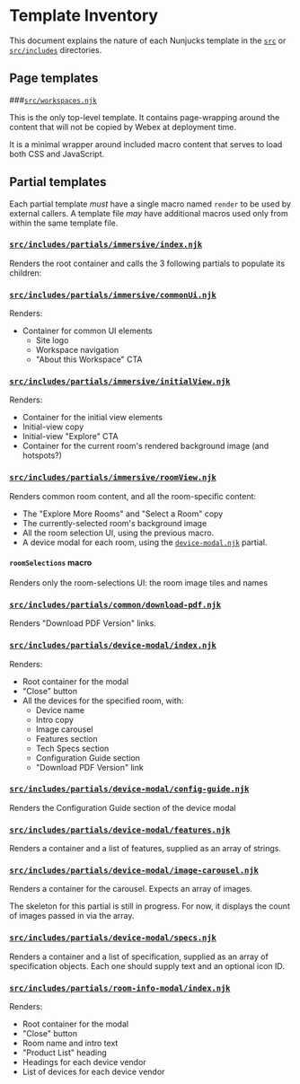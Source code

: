 # Template Inventory

This document explains the nature of each Nunjucks template in the [`src`](../src)
or [`src/includes`](../src/includes) directories.

## Page templates

###[`src/workspaces.njk`](../src/workspaces.njk)

  This is the only top-level template. It contains page-wrapping around the content that will not be copied
  by Webex at deployment time.

  It is a minimal wrapper around included macro content that serves to load both CSS and JavaScript.


## Partial templates

Each partial template _must_ have a single macro named `render` to be used by external callers.  A template file
_may_ have additional macros used only from within the same template file.

### [`src/includes/partials/immersive/index.njk`](../src/includes/partials/immersive/index.njk)

Renders the root container and calls the 3 following partials to populate its children:

### [`src/includes/partials/immersive/commonUi.njk`](../src/includes/partials/immersive/commonUi.njk)

Renders:
- Container for common UI elements
  - Site logo
  - Workspace navigation
  - "About this Workspace" CTA

### [`src/includes/partials/immersive/initialView.njk`](../src/includes/partials/immersive/initialView.njk)

Renders:
- Container for the initial view elements
- Initial-view copy
- Initial-view "Explore" CTA
- Container for the current room's rendered background image (and hotspots?)

### [`src/includes/partials/immersive/roomView.njk`](../src/includes/partials/immersive/roomView.njk)

Renders common room content, and all the room-specific content:
- The "Explore More Rooms" and "Select a Room" copy
- The currently-selected room's background image
- All the room selection UI, using the previous macro.
- A device modal for each room, using the [`device-modal.njk`](../src/includes/partials/device-modal/index.njk) partial.

#### `roomSelections` macro

Renders only the room-selections UI: the room image tiles and names

###  [`src/includes/partials/common/download-pdf.njk`](../src/includes/partials/common/download-pdf.njk)

Renders "Download PDF Version" links.

###  [`src/includes/partials/device-modal/index.njk`](../src/includes/partials/device-modal/index.njk)

Renders:
- Root container for the modal
- "Close" button
- All the devices for the specified room, with:
  - Device name
  - Intro copy
  - Image carousel
  - Features section
  - Tech Specs section
  - Configuration Guide section
  - "Download PDF Version" link

###  [`src/includes/partials/device-modal/config-guide.njk`](../src/includes/partials/device-modal/config-guide.njk)

Renders the Configuration Guide section of the device modal

###  [`src/includes/partials/device-modal/features.njk`](../src/includes/partials/device-modal/features.njk)

Renders a container and a list of features, supplied as an array of strings. 

###  [`src/includes/partials/device-modal/image-carousel.njk`](../src/includes/partials/device-modal/image-carousel.njk)

Renders a container for the carousel.  Expects an array of images.

The skeleton for this partial is still in progress.  For now, it displays the count of images passed in via the array.

###  [`src/includes/partials/device-modal/specs.njk`](../src/includes/partials/device-modal/specs.njk)

Renders a container and a list of specification, supplied as an array of specification objects.
Each one should supply text and an optional icon ID. 


###  [`src/includes/partials/room-info-modal/index.njk`](../src/includes/partials/room-info-modal/index.njk)

Renders:
- Root container for the modal
- "Close" button
- Room name and intro text
- "Product List" heading
- Headings for each device vendor
- List of devices for each device vendor
